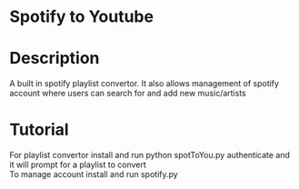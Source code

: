 # Spotify to Youtube

# Description
A built in spotify playlist convertor. It also allows management of spotify account where users can search for and add new music/artists

# Tutorial
For playlist convertor install and run python spotToYou.py authenticate and it will prompt for a playlist to convert<br />
To manage account install and run spotify.py
